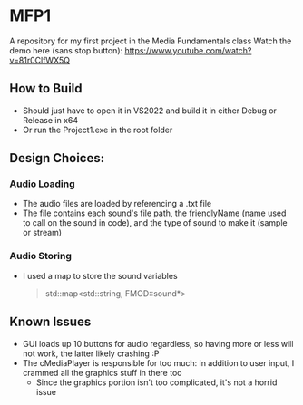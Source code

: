 # MFP1
A repository for my first project in the Media Fundamentals class
Watch the demo here (sans stop button): https://www.youtube.com/watch?v=81r0ClfWX5Q

## How to Build
- Should just have to open it in VS2022 and build it in either Debug or Release in x64
- Or run the Project1.exe in the root folder


## Design Choices:
### Audio Loading
- The audio files are loaded by referencing a .txt file
- The file contains each sound's file path, the friendlyName (name used to call on the sound in code), and the type of sound to make it (sample or stream)

### Audio Storing
- I used a map to store the sound variables
  > std::map<std::string, FMOD::sound*>


## Known Issues
- GUI loads up 10 buttons for audio regardless, so having more or less will not work, the latter likely crashing :P
- The cMediaPlayer is responsible for too much: in addition to user input, I crammed all the graphics stuff in there too
  - Since the graphics portion isn't too complicated, it's not a horrid issue
